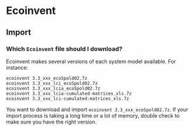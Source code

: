 # Ecoinvent

## Import

### Which `Ecoinvent` file should I download?

Ecoinvent makes several versions of each system model available. For instance:

```
ecoinvent 3.3_xxx_ecoSpold02.7z
ecoinvent 3.3_xxx_lci_ecoSpold02.7z
ecoinvent 3.3_xxx_lcia_ecoSpold02.7z
ecoinvent 3.3_xxx_lcia-cumulated-matrices_xls.7z
ecoinvent 3.3_xxx_lci-cumulated-matrices_xls.7z
```

You want to download and import `ecoinvent 3.3_xxx_ecoSpold02.7z`. If your import process is taking a long time or a lot of memory, double check to make sure you have the right version.